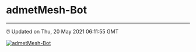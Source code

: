 # admetMesh-Bot
---
⏰ Updated on Thu, 20 May 2021 06:11:55 GMT

[![admetMesh-Bot](https://github.com/kotori-y/admetMesh-bot/actions/workflows/main.yml/badge.svg)](https://github.com/kotori-y/admetMesh-bot/actions/workflows/main.yml)
